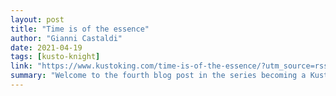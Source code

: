 ```yaml
---
layout: post
title: "Time is of the essence"
author: "Gianni Castaldi"
date: 2021-04-19
tags: [kusto-knight]
link: "https://www.kustoking.com/time-is-of-the-essence/?utm_source=rss&utm_medium=rss&utm_campaign=time-is-of-the-essence"
summary: "Welcome to the fourth blog post in the series becoming a Kusto Knight. While the previous blog post was about data types in Kusto, this blog post will be about dates and times. When looking at data..."
---
```

